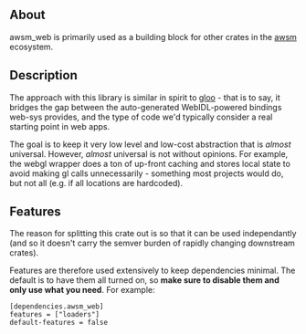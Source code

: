 ## About

awsm_web is primarily used as a building block for other crates in the [awsm](https://github.com/dakom/awsm) ecosystem.

## Description 

The approach with this library is similar in spirit to [gloo](https://github.com/rustwasm/gloo) - that is to say, it bridges the gap between the auto-generated WebIDL-powered bindings web-sys provides, and the type of code we'd typically consider a real starting point in web apps.

The goal is to keep it very low level and low-cost abstraction that is _almost_ universal. However, _almost_ universal is not without opinions. For example, the webgl wrapper does a ton of up-front caching and stores local state to avoid making gl calls unnecessarily - something most projects would do, but not all (e.g. if all locations are hardcoded). 

## Features

The reason for splitting this crate out is so that it can be used independantly (and so it doesn't carry the semver burden of rapidly changing downstream crates). 

Features are therefore used extensively to keep dependencies minimal. The default is to have them all turned on, so **make sure to disable them and only use what you need**. For example:

```
[dependencies.awsm_web]
features = ["loaders"]
default-features = false 
```